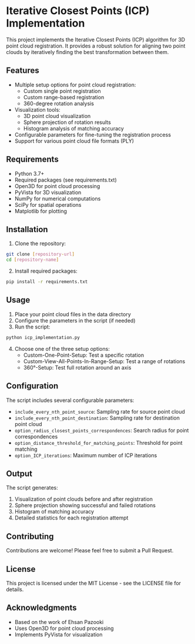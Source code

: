 # Iterative Closest Points (ICP) Implementation

This project implements the Iterative Closest Points (ICP) algorithm for 3D point cloud registration. It provides a robust solution for aligning two point clouds by iteratively finding the best transformation between them.

## Features

- Multiple setup options for point cloud registration:
  - Custom single point registration
  - Custom range-based registration
  - 360-degree rotation analysis
- Visualization tools:
  - 3D point cloud visualization
  - Sphere projection of rotation results
  - Histogram analysis of matching accuracy
- Configurable parameters for fine-tuning the registration process
- Support for various point cloud file formats (PLY)

## Requirements

- Python 3.7+
- Required packages (see requirements.txt)
- Open3D for point cloud processing
- PyVista for 3D visualization
- NumPy for numerical computations
- SciPy for spatial operations
- Matplotlib for plotting

## Installation

1. Clone the repository:
```bash
git clone [repository-url]
cd [repository-name]
```

2. Install required packages:
```bash
pip install -r requirements.txt
```

## Usage

1. Place your point cloud files in the data directory
2. Configure the parameters in the script (if needed)
3. Run the script:
```bash
python icp_implementation.py
```

4. Choose one of the three setup options:
   - Custom-One-Point-Setup: Test a specific rotation
   - Custom-View-All-Points-In-Range-Setup: Test a range of rotations
   - 360°-Setup: Test full rotation around an axis

## Configuration

The script includes several configurable parameters:

- `include_every_nth_point_source`: Sampling rate for source point cloud
- `include_every_nth_point_destination`: Sampling rate for destination point cloud
- `option_radius_closest_points_correspondences`: Search radius for point correspondences
- `option_distance_threshold_for_matching_points`: Threshold for point matching
- `option_ICP_iterations`: Maximum number of ICP iterations

## Output

The script generates:
1. Visualization of point clouds before and after registration
2. Sphere projection showing successful and failed rotations
3. Histogram of matching accuracy
4. Detailed statistics for each registration attempt

## Contributing

Contributions are welcome! Please feel free to submit a Pull Request.

## License

This project is licensed under the MIT License - see the LICENSE file for details.

## Acknowledgments

- Based on the work of Ehsan Pazooki
- Uses Open3D for point cloud processing
- Implements PyVista for visualization 